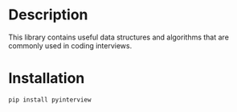 # Description
This library contains useful data structures and algorithms that are commonly used in coding interviews.

# Installation
```
pip install pyinterview
```